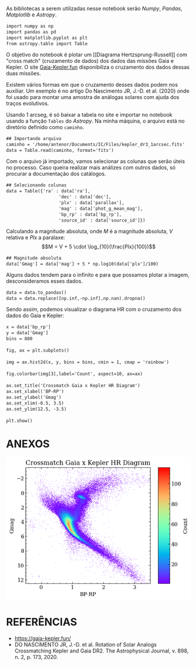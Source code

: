 
As bibliotecas a serem utilizadas nesse notebook serão *Numpy*, *Pandas*, *Matplotlib* e *Astropy*.

```
import numpy as np
import pandas as pd
import matplotlib.pyplot as plt
from astropy.table import Table
```

O objetivo do notebook é plotar um [[Diagrama Hertzsprung-Russell]] com "cross match" (cruzamento de dados) dos dados das missões Gaia e Kepler. O site [Gaia-Kepler.fun](https://gaia-kepler.fun/) disponibiliza o cruzamento dos dados dessas duas missões. 

Existem vários formas em que o cruzamento desses dados podem nos auxiliar. Um exemplo é no artigo Do Nascimento JR, J.-D. et al. (2020) onde foi usado para montar uma amostra de análogas solares com ajuda dos traços evolutivos.

Usando 1 arcseg, é só baixar a tabela no site e importar no notebook usando a função ``Tables`` do *Astropy*. Na minha máquina, o arquivo está no diretório definido como ``caminho``. 
```
## Importando arquivo
caminho = '/home/antenor/Documents/IC/Files/kepler_dr3_1arcsec.fits'
data = Table.read(caminho, format='fits')
```

Com o arquivo já importado, vamos selecionar as colunas que serão úteis no processo. Caso queira realizar mais análizes com outros dados, só procurar a documentação dos catálogos.
```
## Selecionando colunas
data = Table({'ra' : data['ra'], 
                    'dec' : data['dec'], 
                    'plx' : data['parallax'],
                    'mag' : data['phot_g_mean_mag'], 
                    'bp_rp' : data['bp_rp'], 
                    'source_id' : data['source_id']})
```

Calculando a magnitude absoluta, onde $M$ é a magnitude absoluta, $V$ relativa e $Plx$ a paralaxe:
$$M = V + 5 \cdot \log_{10}(\frac{Plx}{100})$$
```
## Magnitude absoluta
data['Gmag'] = data['mag'] + 5 * np.log10(data['plx']/100)
```

Alguns dados tendem para o infinito e para que possamos plotar a imagem, desconsideramos esses dados.
```
data = data.to_pandas()
data = data.replace([np.inf,-np.inf],np.nan).dropna()
```

Sendo assim, podemos visualizar o diagrama HR com o cruzamento dos dados do Gaia e Kepler:
```
x = data['bp_rp']
y = data['Gmag']
bins = 800

fig, ax = plt.subplots()

img = ax.hist2d(x, y, bins = bins, cmin = 1, cmap = 'rainbow')

fig.colorbar(img[3],label='Count', aspect=10, ax=ax)

ax.set_title('Crossmatch Gaia x Kepler HR Diagram')
ax.set_xlabel('BP-RP')
ax.set_ylabel('Gmag')
ax.set_xlim(-0.5, 3.5)
ax.set_ylim(12.5, -3.5)

plt.show()
```

# ANEXOS
![File 1](../images/gaia_x_kepler.png)

# REFERÊNCIAS
- https://gaia-kepler.fun/
- DO NASCIMENTO JR, J.-D. et al. Rotation of Solar Analogs Crossmatching Kepler and Gaia DR2. The Astrophysical Journal, v. 898, n. 2, p. 173, 2020.
